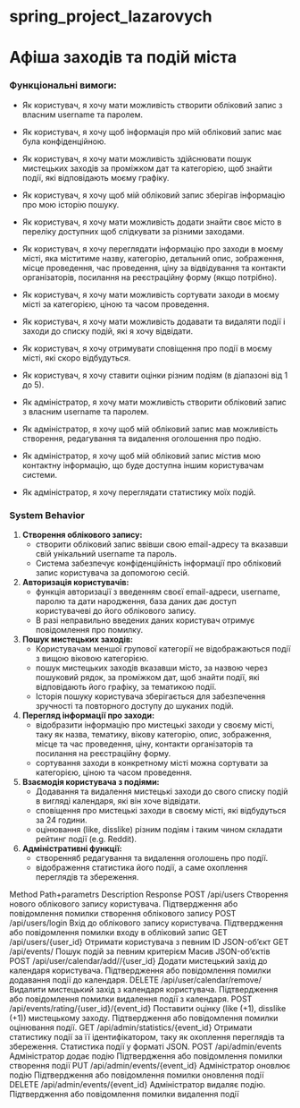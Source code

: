 # spring_project_lazarovych

# Афіша заходів та подій міста

### **Функціональні вимоги:**

- Як користувач, я хочу мати можливість створити обліковий запис з власним username та паролем.
- Як користувач, я  хочу щоб інформація про мій обліковий запис має була конфіденційною.
- Як користувач, я хочу мати можливість здійснювати пошук мистецьких заходів за проміжком дат та категорією, щоб знайти події, які відповідають моєму графіку.
- Як користувач, я  хочу щоб мій обліковий запис зберігав інформацію про мою історію пошуку.
- Як користувач, я хочу мати можливість додати знайти своє місто в переліку доступних щоб слідкувати за різними заходами.
- Як користувач, я хочу переглядати інформацію про заходи в моєму місті, яка міститиме назву, категорію, детальний опис, зображення, місце проведення, час проведення, ціну за відвідування та контакти організаторів, посилання на  реєстраційну форму (якщо потрібно).
- Як користувач, я хочу мати можливість сортувати заходи в моєму місті за категорією, ціною та часом проведення.
- Як користувач, я хочу мати можливість додавати та видаляти події і заходи до списку подій, які я хочу відвідати.
- Як користувач, я хочу отримувати сповіщення про події в моєму місті, які скоро відбудуться.
- Як користувач, я хочу ставити оцінки різним подіям (в діапазоні від 1 до 5).

- Як адміністратор, я хочу мати можливість створити обліковий запис з власним username та паролем.
- Як адміністратор, я хочу щоб мій обліковий запис мав можливість створення, редагування та видалення оголошення про подію.
- Як адміністратор, я хочу щоб мій обліковий запис містив мою контактну інформацію, що буде доступна іншим користувачам системи.
- Як адміністратор, я хочу переглядати статистику моїх подій.

### **System Behavior**

1. **Створення облікового запису:**
    - створити обліковий запис ввівши свою email-адресу та вказавши свій унікальний username та пароль.
    - Система забезпечує конфіденційність інформації про обліковий запис користувача за допомогою сесій.
2. **Авторизація користувачів:**
    - функція авторизації з введенням своєї email-адреси, username, паролю та дати народження, база даних дає доступ користувачеві до його облікового запису.
    - В разі неправильно введених даних користувач отримує повідомлення про помилку.
3. **Пошук мистецьких заходів:**
    - Користувачам меншої групової категорії не відображаються події з вищою віковою категорією.
    - пошук мистецьких заходів вказавши місто, за назвою через пошуковий рядок, за проміжком дат, щоб знайти події, які відповідають його графіку, за тематикою події.
    - Історія пошуку користувача зберігається для забезпечення зручності та повторного доступу до шуканих подій.
4. **Перегляд інформації про заходи:**
    - відобразити інформацію про мистецькі заходи у своєму місті, таку як назва, тематику, вікову категорію, опис, зображення, місце та час проведення, ціну, контакти організаторів та посилання на реєстраційну форму.
    - сортування заходи в конкретному місті можна сортувати за категорією, ціною та часом проведення.
5. **Взаємодія користувача з подіями:**
    - Додавання та видалення мистецькі заходи до свого списку подій в вигляді календаря, які він хоче відвідати.
    - сповіщення про мистецькі заходи в своєму місті, які відбудуться за 24 години.
    - оцінювання (like, disslike) різним подіям  і таким чином складати рейтинг події (e.g. Reddit).
6. **Адміністративні функції:**
    - створенняб редагування та видалення оголошень про події.
    - відображення статистика його події, а саме охоплення переглядів та збереження.
  
Method	Path+parametrs	Description	Response
POST	/api/users	Створення нового облікового запису користувача.	Підтвердження або  повідомлення помилки створення облікового запису
POST	/api/users/login	Вхід до облікового запису користувача.	Підтвердження або  повідомлення помилки входу в обліковий запис
GET	/api/users/{user_id}	Отримати користувача з певним ID	JSON-об’єкт
GET	/api/events/	Пошук подій за певним критерієм	Масив JSON-об’єктів
POST	/api/user/calendar/add//{user_id}	Додати мистецький захід до календаря користувача.	Підтвердження або  повідомлення помилки додавання події до календаря.
DELETE	/api/user/calendar/remove/	Видалити мистецький захід з календаря користувача.	Підтвердження або  повідомлення помилки видалення події з календаря.
POST	/api/events/rating/{user_id}/{event_id}	Поставити оцінку (like (+1), disslike (+1)) мистецькому заходу.	Підтвердження або  повідомлення помилки оцінювання події.
GET	/api/admin/statistics/{event_id}	Отримати статистику події за її ідентифікатором, таку як охоплення переглядів та збереження.	Статистика події у форматі JSON.
POST	 /api/admin/events	Адміністратор додає подію	Підтвердження або  повідомлення помилки створення події
PUT	/api/admin/events/{event_id}	Адміністратор оновлює подію	Підтвердження або  повідомлення помилки оновлення події
DELETE	/api/admin/events/{event_id}	Адміністратор видаляє подію.	Підтвердження або  повідомлення помилки видалення події

